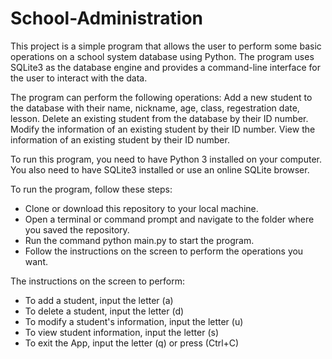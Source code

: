 # School-Administration

This project is a simple program that allows the user to perform some basic operations on a school system database using Python.
The program uses SQLite3 as the database engine and provides a command-line interface for the user to interact with the data.

The program can perform the following operations:
Add a new student to the database with their name, nickname, age, class, regestration date, lesson.
Delete an existing student from the database by their ID number.
Modify the information of an existing student by their ID number.
View the information of an existing student by their ID number.

To run this program, you need to have Python 3 installed on your computer.
You also need to have SQLite3 installed or use an online SQLite browser.

To run the program, follow these steps:
- Clone or download this repository to your local machine.
- Open a terminal or command prompt and navigate to the folder where you saved the repository.
- Run the command python main.py to start the program.
- Follow the instructions on the screen to perform the operations you want.

The instructions on the screen to perform:
- To add a student, input the letter (a)
- To delete a student, input the letter (d)
- To modify a student's information, input the letter (u)
- To view student information, input the letter (s)
- To exit the App, input the letter (q) or press (Ctrl+C)

